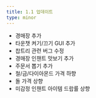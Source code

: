 ```yaml
---
title: 1.1 업데이트
type: minor
---
```


* 경매장 추가
* 타운챗 켜기/끄기 GUI 추가
* 찹트리 관련 버그 수정
* 경매장 인챈트 맛보기 추가
* 주문서 뽑기 추가
* 철/금/다이아몬드 가격 하향
* 돌 가격 상향
* 미감정 인챈트 아이템 드랍률 상향